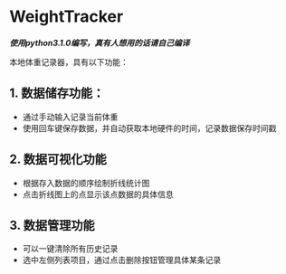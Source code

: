 # WeightTracker
***使用python3.1.0编写，真有人想用的话请自己编译***


本地体重记录器，具有以下功能：
## 1. 数据储存功能：
* 通过手动输入记录当前体重
* 使用回车键保存数据，并自动获取本地硬件的时间，记录数据保存时间戳
## 2. 数据可视化功能
* 根据存入数据的顺序绘制折线统计图
* 点击折线图上的点显示该点数据的具体信息
## 3. 数据管理功能
* 可以一键清除所有历史记录
* 选中左侧列表项目，通过点击删除按钮管理具体某条记录
